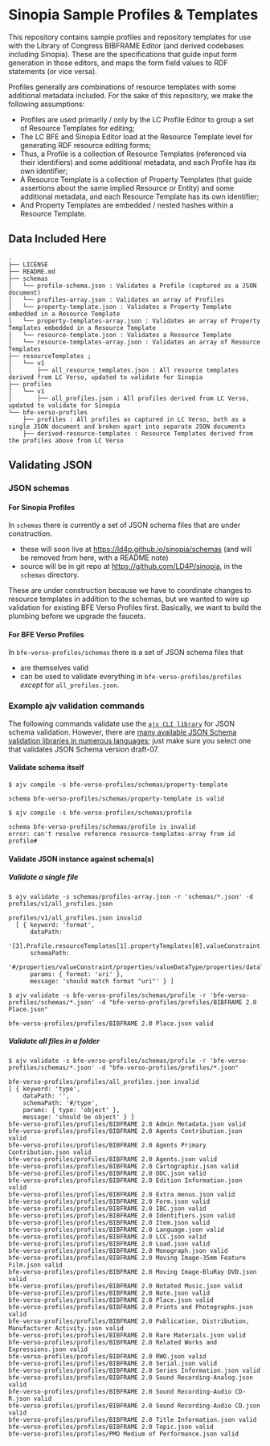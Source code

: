 # Sinopia Sample Profiles & Templates

This repository contains sample profiles and repository templates for use with the Library of Congress BIBFRAME Editor (and derived codebases including Sinopia). These are the specifications that guide input form generation in those editors, and maps the form field values to RDF statements (or vice versa).

Profiles generally are combinations of resource templates with some additional metadata included. For the sake of this repository, we make the following assumptions:

- Profiles are used primarily / only by the LC Profile Editor to group a set of Resource Templates for editing;
- The LC BFE and Sinopia Editor load at the Resource Template level for generating RDF resource editing forms;
- Thus, a Profile is a collection of Resource Templates (referenced via their identifiers) and some additional metadata, and each Profile has its own identifier;
- A Resource Template is a collection of Property Templates (that guide assertions about the same implied Resource or Entity) and some additional metadata, and each Resource Template has its own identifier;
- And Property Templates are embedded / nested hashes within a Resource Template.

## Data Included Here

```
.
├── LICENSE
├── README.md
├── schemas
│   └── profile-schema.json : Validates a Profile (captured as a JSON document)
│   └── profiles-array.json : Validates an array of Profiles
│   └── property-template.json : Validates a Property Template embedded in a Resource Template
│   └── property-templates-array.json : Validates an array of Property Templates embedded in a Resource Template
│   └── resource-template.json : Validates a Resource Template
│   └── resource-templates-array.json : Validates an array of Resource Templates
├── resourceTemplates ;
│   └── v1
│       ├── all_resource_templates.json : All resource templates derived from LC Verso, updated to validate for Sinopia
├── profiles
│   └── v1
│       ├── all_profiles.json : All profiles derived from LC Verso, updated to validate for Sinopia
└── bfe-verso-profiles
    ├── profiles : All profiles as captured in LC Verso, both as a single JSON document and broken apart into separate JSON documents
    ├── derived-resource-templates : Resource Templates derived from the profiles above from LC Verso
```

## Validating JSON

### JSON schemas

#### For Sinopia Profiles

In `schemas` there is currently a set of JSON schema files that are under construction.
- these will soon live at https://ld4p.github.io/sinopia/schemas (and will be removed from here, with a README note)
- source will be in git repo at https://github.com/LD4P/sinopia, in the `schemas` directory.

These are under construction because we have to coordinate changes to resource templates in addition to the schemas, but we wanted to wire up validation for existing BFE Verso Profiles first.  Basically, we want to build the plumbing before we upgrade the faucets.

#### For BFE Verso Profiles

In `bfe-verso-profiles/schemas` there is a set of JSON schema files that
- are themselves valid
- can be used to validate everything in `bfe-verso-profiles/profiles` _except_ for `all_profiles.json`.  

### Example ajv validation commands

The following commands validate use the [`ajv CLI library`](https://www.npmjs.com/package/ajv-cli) for JSON schema validation. However, there are [many available JSON Schema validation libraries in numerous languages](https://json-schema.org/implementations.html#validators); just make sure you select one that validates JSON Schema version draft-07.

#### Validate schema itself

```
$ ajv compile -s bfe-verso-profiles/schemas/property-template

schema bfe-verso-profiles/schemas/property-template is valid
```

```
$ ajv compile -s bfe-verso-profiles/schemas/profile

schema bfe-verso-profiles/schemas/profile is invalid
error: can't resolve reference resource-templates-array from id profile#
```

#### Validate JSON instance against schema(s)

##### Validate a single file

```
$ ajv validate -s schemas/profiles-array.json -r 'schemas/*.json' -d profiles/v1/all_profiles.json

profiles/v1/all_profiles.json invalid
  [ { keyword: 'format',
      dataPath:
       '[3].Profile.resourceTemplates[1].propertyTemplates[0].valueConstraint.valueDataType.dataTypeURI',
      schemaPath:
       '#/properties/valueConstraint/properties/valueDataType/properties/dataTypeURI/format',
      params: { format: 'uri' },
      message: 'should match format "uri"' } ]
```

```
$ ajv validate -s bfe-verso-profiles/schemas/profile -r 'bfe-verso-profiles/schemas/*.json' -d "bfe-verso-profiles/profiles/BIBFRAME 2.0 Place.json"

bfe-verso-profiles/profiles/BIBFRAME 2.0 Place.json valid
```

##### Validate all files in a folder

```
$ ajv validate -s bfe-verso-profiles/schemas/profile -r 'bfe-verso-profiles/schemas/*.json' -d "bfe-verso-profiles/profiles/*.json"

bfe-verso-profiles/profiles/all_profiles.json invalid
[ { keyword: 'type',
    dataPath: '',
    schemaPath: '#/type',
    params: { type: 'object' },
    message: 'should be object' } ]
bfe-verso-profiles/profiles/BIBFRAME 2.0 Admin Metadata.json valid
bfe-verso-profiles/profiles/BIBFRAME 2.0 Agents Contribution.json valid
bfe-verso-profiles/profiles/BIBFRAME 2.0 Agents Primary Contribution.json valid
bfe-verso-profiles/profiles/BIBFRAME 2.0 Agents.json valid
bfe-verso-profiles/profiles/BIBFRAME 2.0 Cartographic.json valid
bfe-verso-profiles/profiles/BIBFRAME 2.0 DDC.json valid
bfe-verso-profiles/profiles/BIBFRAME 2.0 Edition Information.json valid
bfe-verso-profiles/profiles/BIBFRAME 2.0 Extra menus.json valid
bfe-verso-profiles/profiles/BIBFRAME 2.0 Form.json valid
bfe-verso-profiles/profiles/BIBFRAME 2.0 IBC.json valid
bfe-verso-profiles/profiles/BIBFRAME 2.0 Identifiers.json valid
bfe-verso-profiles/profiles/BIBFRAME 2.0 Item.json valid
bfe-verso-profiles/profiles/BIBFRAME 2.0 Language.json valid
bfe-verso-profiles/profiles/BIBFRAME 2.0 LCC.json valid
bfe-verso-profiles/profiles/BIBFRAME 2.0 Load.json valid
bfe-verso-profiles/profiles/BIBFRAME 2.0 Monograph.json valid
bfe-verso-profiles/profiles/BIBFRAME 2.0 Moving Image-35mm Feature Film.json valid
bfe-verso-profiles/profiles/BIBFRAME 2.0 Moving Image-BluRay DVD.json valid
bfe-verso-profiles/profiles/BIBFRAME 2.0 Notated Music.json valid
bfe-verso-profiles/profiles/BIBFRAME 2.0 Note.json valid
bfe-verso-profiles/profiles/BIBFRAME 2.0 Place.json valid
bfe-verso-profiles/profiles/BIBFRAME 2.0 Prints and Photographs.json valid
bfe-verso-profiles/profiles/BIBFRAME 2.0 Publication, Distribution, Manufacturer Activity.json valid
bfe-verso-profiles/profiles/BIBFRAME 2.0 Rare Materials.json valid
bfe-verso-profiles/profiles/BIBFRAME 2.0 Related Works and Expressions.json valid
bfe-verso-profiles/profiles/BIBFRAME 2.0 RWO.json valid
bfe-verso-profiles/profiles/BIBFRAME 2.0 Serial.json valid
bfe-verso-profiles/profiles/BIBFRAME 2.0 Series Information.json valid
bfe-verso-profiles/profiles/BIBFRAME 2.0 Sound Recording-Analog.json valid
bfe-verso-profiles/profiles/BIBFRAME 2.0 Sound Recording-Audio CD-R.json valid
bfe-verso-profiles/profiles/BIBFRAME 2.0 Sound Recording-Audio CD.json valid
bfe-verso-profiles/profiles/BIBFRAME 2.0 Title Information.json valid
bfe-verso-profiles/profiles/BIBFRAME 2.0 Topic.json valid
bfe-verso-profiles/profiles/PMO Medium of Performance.json valid
```
